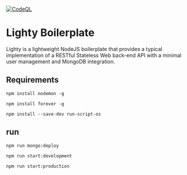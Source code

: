 [![CodeQL](https://github.com/aboudzz/lighty/actions/workflows/github-code-scanning/codeql/badge.svg)](https://github.com/aboudzz/lighty/actions/workflows/github-code-scanning/codeql)

# Lighty Boilerplate

Lighty is a lightweight NodeJS boilerplate that provides a typical implementation of a RESTful Stateless Web back-end API with a minimal user management and MongoDB integration.

## Requirements

`npm install nodemon -g`

`npm install forever -g`

`npm install --save-dev run-script-os`

## run

`npm run mongo:deploy`

`npm run start:development`

`npm run start:production`
